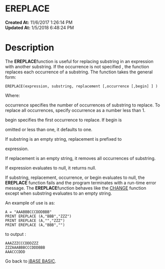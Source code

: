 # EREPLACE

**Created At:** 11/6/2017 1:26:14 PM  
**Updated At:** 1/5/2018 6:48:24 PM  


# Description

The **EREPLACE**function is useful for replacing substring in an expression with another substring. If the occurrence is not specified , the function replaces each occurrence of a substring. The function takes the general form:

```
EREPLACE(expression, substring, replacement [,occurrence [,begin] ] )
```

Where:

occurrence specifies the number of occurrences of substring to replace. To replace all occurrences, specify occurrence as a number less than 1.

begin specifies the first occurrence to replace. If begin is

omitted or less than one, it defaults to one.

If substring is an empty string, replacement is prefixed to

expression.

If replacement is an empty string, it removes all occurrences of substring.

If expression evaluates to null, it returns null.

If substring, replacement, occurrence, or begin evaluates to null, the **EREPLACE** function fails and the program terminates with a run-time error message. The **EREPLACE**function behaves like the [CHANGE](264325-change) function except when substring evaluates to an empty string.

An example of use is as:

```
A = "AAABBBCCCDDDBBB"
PRINT EREPLACE (A,"BBB","ZZZ")
PRINT EREPLACE (A,"","ZZZ")
PRINT EREPLACE (A,"BBB","")
```

to output :

```
AAAZZZCCCDDDZZZ
ZZZAAABBBCCCDDDBBB
AAACCCDDD
```



Go back to [jBASE BASIC](263498-jbase-basic).
